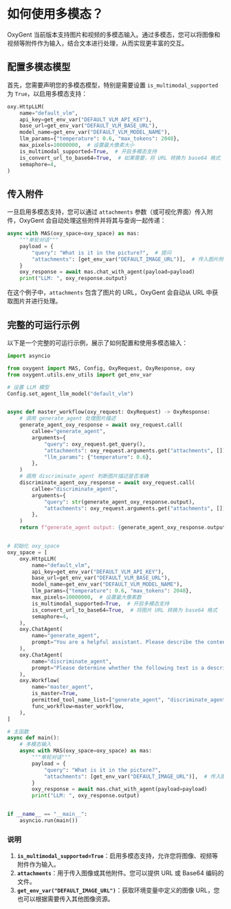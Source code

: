 # 如何使用多模态？

OxyGent 当前版本支持图片和视频的多模态输入。通过多模态，您可以将图像和视频等附件作为输入，结合文本进行处理，从而实现更丰富的交互。

## 配置多模态模型

首先，您需要声明您的多模态模型，特别是需要设置 `is_multimodal_supported` 为 `True`，以启用多模态支持：

```python
oxy.HttpLLM(
    name="default_vlm",
    api_key=get_env_var("DEFAULT_VLM_API_KEY"),
    base_url=get_env_var("DEFAULT_VLM_BASE_URL"),
    model_name=get_env_var("DEFAULT_VLM_MODEL_NAME"),
    llm_params={"temperature": 0.6, "max_tokens": 2048},
    max_pixels=10000000,  # 设置最大像素大小
    is_multimodal_supported=True,  # 开启多模态支持
    is_convert_url_to_base64=True,  # 如果需要，将 URL 转换为 base64 格式
    semaphore=4,
)
```

## 传入附件

一旦启用多模态支持，您可以通过 `attachments` 参数（或可视化界面）传入附件，OxyGent 会自动处理这些附件并将其与查询一起传递：

```python
async with MAS(oxy_space=oxy_space) as mas:
    """单轮对话"""
    payload = {
        "query": "What is it in the picture?",  # 提问
        "attachments": [get_env_var("DEFAULT_IMAGE_URL")],  # 传入图片附件
    }
    oxy_response = await mas.chat_with_agent(payload=payload)
    print("LLM: ", oxy_response.output)
```

在这个例子中，`attachments` 包含了图片的 URL，OxyGent 会自动从 URL 中获取图片并进行处理。

## 完整的可运行示例

以下是一个完整的可运行示例，展示了如何配置和使用多模态输入：

```python
import asyncio

from oxygent import MAS, Config, OxyRequest, OxyResponse, oxy
from oxygent.utils.env_utils import get_env_var

# 设置 LLM 模型
Config.set_agent_llm_model("default_vlm")


async def master_workflow(oxy_request: OxyRequest) -> OxyResponse:
    # 调用 generate_agent 处理图片描述
    generate_agent_oxy_response = await oxy_request.call(
        callee="generate_agent",
        arguments={
            "query": oxy_request.get_query(),
            "attachments": oxy_request.arguments.get("attachments", []),
            "llm_params": {"temperature": 0.6},
        },
    )
    # 调用 discriminate_agent 判断图片描述是否准确
    discriminate_agent_oxy_response = await oxy_request.call(
        callee="discriminate_agent",
        arguments={
            "query": str(generate_agent_oxy_response.output),
            "attachments": oxy_request.arguments.get("attachments", []),
        },
    )
    return f"generate_agent output: {generate_agent_oxy_response.output} \n discriminate_agent output: {discriminate_agent_oxy_response.output}"


# 初始化 oxy_space
oxy_space = [
    oxy.HttpLLM(
        name="default_vlm",
        api_key=get_env_var("DEFAULT_VLM_API_KEY"),
        base_url=get_env_var("DEFAULT_VLM_BASE_URL"),
        model_name=get_env_var("DEFAULT_VLM_MODEL_NAME"),
        llm_params={"temperature": 0.6, "max_tokens": 2048},
        max_pixels=10000000,  # 设置最大像素数
        is_multimodal_supported=True,  # 开启多模态支持
        is_convert_url_to_base64=True,  # 将图片 URL 转换为 base64 格式
        semaphore=4,
    ),
    oxy.ChatAgent(
        name="generate_agent",
        prompt="You are a helpful assistant. Please describe the content of the image in detail.",
    ),
    oxy.ChatAgent(
        name="discriminate_agent",
        prompt="Please determine whether the following text is a description of the content of the image. If it is, please output 'True', otherwise output 'False'.",
    ),
    oxy.Workflow(
        name="master_agent",
        is_master=True,
        permitted_tool_name_list=["generate_agent", "discriminate_agent"],
        func_workflow=master_workflow,
    ),
]

# 主函数
async def main():
    # 多模态输入
    async with MAS(oxy_space=oxy_space) as mas:
        """单轮对话"""
        payload = {
            "query": "What is it in the picture?",
            "attachments": [get_env_var("DEFAULT_IMAGE_URL")],  # 传入图片 URL
        }
        oxy_response = await mas.chat_with_agent(payload=payload)
        print("LLM: ", oxy_response.output)


if __name__ == "__main__":
    asyncio.run(main())
```

### 说明

1. **`is_multimodal_supported=True`**：启用多模态支持，允许您将图像、视频等附件作为输入。
2. **`attachments`**：用于传入图像或其他附件。您可以提供 URL 或 Base64 编码的文件。
3. **`get_env_var("DEFAULT_IMAGE_URL")`**：获取环境变量中定义的图像 URL，您也可以根据需要传入其他图像资源。

